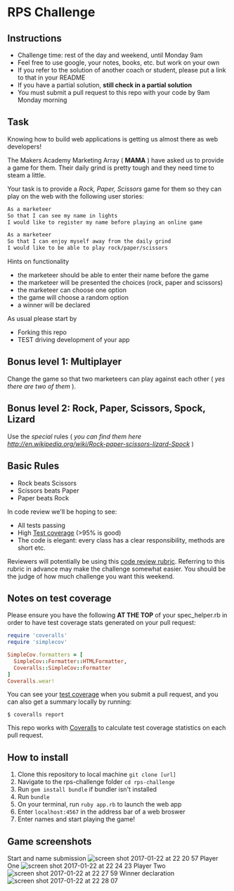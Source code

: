 # RPS Challenge

Instructions
-------

* Challenge time: rest of the day and weekend, until Monday 9am
* Feel free to use google, your notes, books, etc. but work on your own
* If you refer to the solution of another coach or student, please put a link to that in your README
* If you have a partial solution, **still check in a partial solution**
* You must submit a pull request to this repo with your code by 9am Monday morning

Task 
----

Knowing how to build web applications is getting us almost there as web developers!

The Makers Academy Marketing Array ( **MAMA** ) have asked us to provide a game for them. Their daily grind is pretty tough and they need time to steam a little.

Your task is to provide a _Rock, Paper, Scissors_ game for them so they can play on the web with the following user stories:

```sh
As a marketeer
So that I can see my name in lights
I would like to register my name before playing an online game

As a marketeer
So that I can enjoy myself away from the daily grind
I would like to be able to play rock/paper/scissors
```

Hints on functionality

- the marketeer should be able to enter their name before the game
- the marketeer will be presented the choices (rock, paper and scissors)
- the marketeer can choose one option
- the game will choose a random option
- a winner will be declared


As usual please start by

* Forking this repo
* TEST driving development of your app


## Bonus level 1: Multiplayer

Change the game so that two marketeers can play against each other ( _yes there are two of them_ ).

## Bonus level 2: Rock, Paper, Scissors, Spock, Lizard

Use the _special_ rules ( _you can find them here http://en.wikipedia.org/wiki/Rock-paper-scissors-lizard-Spock_ )

## Basic Rules

- Rock beats Scissors
- Scissors beats Paper
- Paper beats Rock

In code review we'll be hoping to see:

* All tests passing
* High [Test coverage](https://github.com/makersacademy/course/blob/master/pills/test_coverage.md) (>95% is good)
* The code is elegant: every class has a clear responsibility, methods are short etc. 

Reviewers will potentially be using this [code review rubric](docs/review.md).  Referring to this rubric in advance may make the challenge somewhat easier.  You should be the judge of how much challenge you want this weekend.

Notes on test coverage
----------------------

Please ensure you have the following **AT THE TOP** of your spec_helper.rb in order to have test coverage stats generated
on your pull request:

```ruby
require 'coveralls'
require 'simplecov'

SimpleCov.formatters = [
  SimpleCov::Formatter::HTMLFormatter,
  Coveralls::SimpleCov::Formatter
]
Coveralls.wear! 
```

You can see your [test coverage](https://github.com/makersacademy/course/blob/master/pills/test_coverage.md) when you submit a pull request, and you can also get a summary locally by running:

```
$ coveralls report
```

This repo works with [Coveralls](https://coveralls.io/) to calculate test coverage statistics on each pull request.

How to install
---

1. Clone this repository to local machine `git clone [url]`
2. Navigate to the rps-challenge folder `cd rps-challenge`
3. Run `gem install bundle` if bundler isn't installed
4. Run `bundle`
5. On your terminal, run `ruby app.rb` to launch the web app
6. Enter `localhost:4567` in the address bar of a web broswer
7. Enter names and start playing the game!


Game screenshots
---
Start and name submission
![screen shot 2017-01-22 at 22 20 57](https://cloud.githubusercontent.com/assets/13175171/22186709/20fd69bc-e0f2-11e6-8d29-66d0b7538ebc.png)
Player One 
![screen shot 2017-01-22 at 22 24 23](https://cloud.githubusercontent.com/assets/13175171/22186710/20feed3c-e0f2-11e6-9a51-e45b92f2e364.png)
Player Two
![screen shot 2017-01-22 at 22 27 59](https://cloud.githubusercontent.com/assets/13175171/22186711/2100265c-e0f2-11e6-9adf-8bf45d7b77f9.png)
Winner declaration
![screen shot 2017-01-22 at 22 28 07](https://cloud.githubusercontent.com/assets/13175171/22186712/21053a84-e0f2-11e6-8371-b40cd4501869.png)
